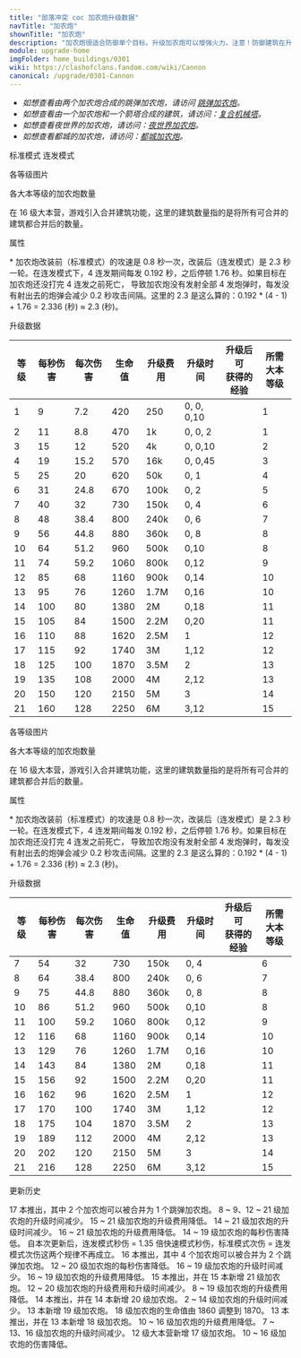 ```yaml
---
title: "部落冲突 coc 加农炮升级数据"
navTitle: "加农炮"
shownTitle: "加农炮"
description: "加农炮很适合防御单个目标。升级加农炮可以增强火力。注意！防御建筑在升级时不能开火！"
module: upgrade-home
imgFolder: home_buildings/0301
wiki: https://clashofclans.fandom.com/wiki/Cannon
canonical: /upgrade/0301-Cannon
---
```


<script setup>
const tableExtraInfoStandardMode = [
    {
        "column": 4,
        "type": "cost",
        "gpClass": "building",
        "icon": "Gold"
    },
    {
        "column": 5,
        "type": "time",
        "gpClass": "building"
    },
    {
        "column": 6,
        "type": "exp",
        "icon": "Exp"
    }
];
const tableExtraInfoGearUpMode = tableExtraInfoStandardMode;
</script>

- *如想查看由两个加农炮合成的跳弹加农炮，请访问 [跳弹加农炮](/upgrade/0313-Ricochet-Cannon)。*
- *如想查看由一个加农炮和一个箭塔合成的建筑，请访问：[复合机械塔]( /upgrade/0317-Multi-Gear-Tower)。*
- *如想查看夜世界的加农炮，请访问：[夜世界加农炮](/upgrade/1100-Cannon)。*
- *如想查看都城的加农炮，请访问：[都城加农炮](/upgrade/2201-Cannon)。*

<SwitchTabs contentClass="cp-unit-items" :stickyTabs="true" :pageTabs="true">
    <SwitchTab tabId="cp-unit-item-0" :activeTab="true">标准模式</SwitchTab>
    <SwitchTab tabId="cp-unit-item-1">连发模式</SwitchTab>
</SwitchTabs>

<!-- ↓↓↓ 标准模式 ↓↓↓ -->
<SwitchTabGroup id="cp-unit-item-0" class="cp-unit-items">
<UnitInfo :folder="$frontmatter.imgFolder" imgSrc="Cannon21.png" imgAlt="加农炮（标准模式）"
    :description="$frontmatter.description" :isSmallImg="true" />

<SmallTitle>各等级图片</SmallTitle>

<Panel>
    <UnitImgGroup title="未改装" :folder="$frontmatter.imgFolder">
        <UnitImg imgTitle="1 级" imgSrc="Cannon1.png" />
        <UnitImg imgTitle="2 级" imgSrc="Cannon2.png" />
        <UnitImg imgTitle="3 级" imgSrc="Cannon3.png" />
        <UnitImg imgTitle="4 级" imgSrc="Cannon4.png" />
        <UnitImg imgTitle="5 级" imgSrc="Cannon5.png" />
        <UnitImg imgTitle="6 级" imgSrc="Cannon6.png" />
        <UnitImg imgTitle="7 级" imgSrc="Cannon7.png" />
        <UnitImg imgTitle="8 级" imgSrc="Cannon8.png" />
        <UnitImg imgTitle="9 级" imgSrc="Cannon9.png" />
        <UnitImg imgTitle="10 级" imgSrc="Cannon10.png" />
        <UnitImg imgTitle="11 级" imgSrc="Cannon11.png" />
        <UnitImg imgTitle="12 级" imgSrc="Cannon12.png" />
        <UnitImg imgTitle="13 级" imgSrc="Cannon13.png" />
        <UnitImg imgTitle="14 级" imgSrc="Cannon14.png" />
        <UnitImg imgTitle="15 级" imgSrc="Cannon15.png" />
        <UnitImg imgTitle="16 级" imgSrc="Cannon16.png" />
        <UnitImg imgTitle="17 级" imgSrc="Cannon17.png" />
        <UnitImg imgTitle="18 级" imgSrc="Cannon18.png" />
        <UnitImg imgTitle="19 级" imgSrc="Cannon19.png" />
        <UnitImg imgTitle="20 级" imgSrc="Cannon20.png" />
        <UnitImg imgTitle="21 级" imgSrc="Cannon21.png" />
    </UnitImgGroup>
    <UnitImgGroup title="已改装，处于标准模式" :folder="$frontmatter.imgFolder">
        <UnitImg imgTitle="7 级" imgSrc="Cannon7A.png" />
        <UnitImg imgTitle="8 级" imgSrc="Cannon8A.png" />
        <UnitImg imgTitle="9 级" imgSrc="Cannon9A.png" />
        <UnitImg imgTitle="10 级" imgSrc="Cannon10A.png" />
        <UnitImg imgTitle="11 级" imgSrc="Cannon11A.png" />
        <UnitImg imgTitle="12 级" imgSrc="Cannon12A.png" />
        <UnitImg imgTitle="13 级" imgSrc="Cannon13A.png" />
        <UnitImg imgTitle="14 级" imgSrc="Cannon14A.png" />
        <UnitImg imgTitle="15 级" imgSrc="Cannon15A.png" />
        <UnitImg imgTitle="16 级" imgSrc="Cannon16A.png" />
        <UnitImg imgTitle="17 级" imgSrc="Cannon17A.png" />
        <UnitImg imgTitle="18 级" imgSrc="Cannon18A.png" />
        <UnitImg imgTitle="19 级" imgSrc="Cannon19A.png" />
        <UnitImg imgTitle="20 级" imgSrc="Cannon20A.png" />
        <UnitImg imgTitle="21 级" imgSrc="Cannon21A.png" />
    </UnitImgGroup>
</Panel>

<SmallTitle>各大本等级的加农炮数量</SmallTitle>

<BuildingNum>
    <BuildingNumRow title="大本等级" num="1, 2 - 4, 5 - 6,  7 - 9, 10, 11 - 15, 16, 17" />
    <BuildingNumRow title="建筑数量" num="1,     2,     3,      5,  6,       7,  3,  0" />
</BuildingNum>

在 16 级大本营，游戏引入合并建筑功能，这里的建筑数量指的是将所有可合并的建筑都合并后的数量。

<SmallTitle>属性</SmallTitle>

<UnitProperties>
    <UnitProperty pKey="占地面积" pValue="3×3" />
    <UnitProperty pKey="判定面积" pValue="2×2" :isJudgeSquare="true" />
    <UnitProperty pKey="伤害类型" pValue="单体伤害" />
    <UnitProperty pKey="攻击的目标" pValue="仅地面目标" />
    <UnitProperty pKey="射程" pValue="9 格" />
    <UnitProperty pKey="攻速" pValue="0.8 秒 1 发<sup>*</sup>" />
    <UnitProperty pKey="改装所需加农炮等级" pValue="7" />
    <UnitProperty pKey="改装所需夜世界双管加农炮等级" pValue="4" />
    <UnitProperty pKey="改装数量" pValue="仅限一个" />
    <UnitProperty pKey="改装时间" pValue="2" :isUpgradeTime="true" gpClass="building" />
    <UnitProperty pKey="改装费用" pValue="1.5M" :isUpgradeCost="true" resourceType="Gold" gpClass="building" />
</UnitProperties>

\* 加农炮改装前（标准模式）的攻速是 0.8 秒一次，改装后（连发模式）是 2.3 秒一轮。在连发模式下，4 连发期间每发 0.192 秒，之后停顿 1.76 秒。如果目标在加农炮还没打完 4 连发之前死亡， 导致加农炮没有发射全部 4 发炮弹时，每发没有射出去的炮弹会减少 0.2 秒攻击间隔。这里的 2.3 是这么算的：0.192 * (4 - 1) + 1.76 = 2.336 (秒) ≈ 2.3 (秒)。

<SmallTitle>升级数据</SmallTitle>

<UnitTable :tableExtraInfo="tableExtraInfoStandardMode">

| 等级 | 每秒伤害 | 每次伤害 | 生命值 | 升级费用 |   升级时间   |升级后可<br>获得的经验| 所需<br>大本等级 |
| ---- |   ---   |   ---   |   ---  |   ---   |     ---     |        ---          |       ---      |
|   1  |     9   |    7.2  |   420  |   250   |  0, 0, 0,10 |                     |        1       |
|   2  |    11   |    8.8  |   470  |    1k   |  0, 0, 2    |                     |        1       |
|   3  |    15   |   12    |   520  |    4k   |  0, 0,10    |                     |        2       |
|   4  |    19   |   15.2  |   570  |   16k   |  0, 0,45    |                     |        3       |
|   5  |    25   |   20    |   620  |   50k   |  0, 1       |                     |        4       |
|   6  |    31   |   24.8  |   670  |  100k   |  0, 2       |                     |        5       |
|   7  |    40   |   32    |   730  |  150k   |  0, 4       |                     |        6       |
|   8  |    48   |   38.4  |   800  |  240k   |  0, 6       |                     |        7       |
|   9  |    56   |   44.8  |   880  |  360k   |  0, 8       |                     |        8       |
|  10  |    64   |   51.2  |   960  |  500k   |  0,10       |                     |        8       |
|  11  |    74   |   59.2  |  1060  |  800k   |  0,12       |                     |        9       |
|  12  |    85   |   68    |  1160  |  900k   |  0,14       |                     |       10       |
|  13  |    95   |   76    |  1260  |  1.7M   |  0,16       |                     |       10       |
|  14  |   100   |   80    |  1380  |    2M   |  0,18       |                     |       11       |
|  15  |   105   |   84    |  1500  |  2.2M   |  0,20       |                     |       11       |
|  16  |   110   |   88    |  1620  |  2.5M   |  1          |                     |       12       |
|  17  |   115   |   92    |  1740  |    3M   |  1,12       |                     |       12       |
|  18  |   125   |  100    |  1870  |  3.5M   |  2          |                     |       13       |
|  19  |   135   |  108    |  2000  |    4M   |  2,12       |                     |       13       |
|  20  |   150   |  120    |  2150  |    5M   |  3          |                     |       14       |
|  21  |   160   |  128    |  2250  |    6M   |  3,12       |                     |       15       |
</UnitTable>
</SwitchTabGroup>

<!-- ↓↓↓ 连发模式 ↓↓↓ -->
<SwitchTabGroup id="cp-unit-item-1" class="cp-unit-items">
<UnitInfo :folder="$frontmatter.imgFolder" imgSrc="Cannon21B.png" imgAlt="加农炮（连发模式）"
    :description="$frontmatter.description" :isSmallImg="true" />

<SmallTitle>各等级图片</SmallTitle>

<Panel>
    <UnitImgGroup title="已改装，处于连发模式" :folder="$frontmatter.imgFolder">
        <UnitImg imgTitle="7 级" imgSrc="Cannon7B.png" />
        <UnitImg imgTitle="8 级" imgSrc="Cannon8B.png" />
        <UnitImg imgTitle="9 级" imgSrc="Cannon9B.png" />
        <UnitImg imgTitle="10 级" imgSrc="Cannon10B.png" />
        <UnitImg imgTitle="11 级" imgSrc="Cannon11B.png" />
        <UnitImg imgTitle="12 级" imgSrc="Cannon12B.png" />
        <UnitImg imgTitle="13 级" imgSrc="Cannon13B.png" />
        <UnitImg imgTitle="14 级" imgSrc="Cannon14B.png" />
        <UnitImg imgTitle="15 级" imgSrc="Cannon15B.png" />
        <UnitImg imgTitle="16 级" imgSrc="Cannon16B.png" />
        <UnitImg imgTitle="17 级" imgSrc="Cannon17B.png" />
        <UnitImg imgTitle="18 级" imgSrc="Cannon18B.png" />
        <UnitImg imgTitle="19 级" imgSrc="Cannon19B.png" />
        <UnitImg imgTitle="20 级" imgSrc="Cannon20B.png" />
        <UnitImg imgTitle="21 级" imgSrc="Cannon21B.png" />
    </UnitImgGroup>
</Panel>

<SmallTitle>各大本等级的加农炮数量</SmallTitle>

<BuildingNum>
    <BuildingNumRow title="大本等级" num="1, 2 - 4, 5 - 6,  7 - 9, 10, 11 - 15, 16, 17" />
    <BuildingNumRow title="建筑数量" num="1,     2,     3,      5,  6,       7,  3,  0" />
</BuildingNum>

在 16 级大本营，游戏引入合并建筑功能，这里的建筑数量指的是将所有可合并的建筑都合并后的数量。

<SmallTitle>属性</SmallTitle>

<UnitProperties>
    <UnitProperty pKey="占地面积" pValue="3×3" />
    <UnitProperty pKey="判定面积" pValue="2×2" :isJudgeSquare="true" />
    <UnitProperty pKey="伤害类型" pValue="单体伤害" />
    <UnitProperty pKey="攻击的目标" pValue="仅地面目标" />
    <UnitProperty pKey="射程" pValue="7 格 " />
    <UnitProperty pKey="攻速" pValue="2.3 秒 4 发<sup>*</sup>" />
    <UnitProperty pKey="改装所需加农炮等级" pValue="7" />
    <UnitProperty pKey="改装所需夜世界双管加农炮等级" pValue="4" />
    <UnitProperty pKey="改装数量" pValue="仅限一个" />
    <UnitProperty pKey="改装时间" pValue="2" :isUpgradeTime="true" gpClass="building" />
    <UnitProperty pKey="改装费用" pValue="1.5M" :isUpgradeCost="true" resourceType="Gold" gpClass="building" />
</UnitProperties>

\* 加农炮改装前（标准模式）的攻速是 0.8 秒一次，改装后（连发模式）是 2.3 秒一轮。在连发模式下，4 连发期间每发 0.192 秒，之后停顿 1.76 秒。如果目标在加农炮还没打完 4 连发之前死亡， 导致加农炮没有发射全部 4 发炮弹时，每发没有射出去的炮弹会减少 0.2 秒攻击间隔。这里的 2.3 是这么算的：0.192 * (4 - 1) + 1.76 = 2.336 (秒) ≈ 2.3 (秒)。

<SmallTitle>升级数据</SmallTitle>

<UnitTable :tableExtraInfo="tableExtraInfoGearUpMode">

| 等级 | 每秒伤害 | 每次伤害 | 生命值 | 升级费用 |  升级时间  |升级后可<br>获得的经验| 所需<br>大本等级 |
| ---- |   ---   |   ---   |   ---  |   ---   |    ---    |        ---          |       ---      |
|   7  |    54   |   32    |   730  |  150k   |   0, 4    |                     |        6       |
|   8  |    64   |   38.4  |   800  |  240k   |   0, 6    |                     |        7       |
|   9  |    75   |   44.8  |   880  |  360k   |   0, 8    |                     |        8       |
|  10  |    86   |   51.2  |   960  |  500k   |   0,10    |                     |        8       |
|  11  |   100   |   59.2  |  1060  |  800k   |   0,12    |                     |        9       |
|  12  |   116   |   68    |  1160  |  900k   |   0,14    |                     |       10       |
|  13  |   129   |   76    |  1260  |  1.7M   |   0,16    |                     |       10       |
|  14  |   143   |   84    |  1380  |    2M   |   0,18    |                     |       11       |
|  15  |   156   |   92    |  1500  |  2.2M   |   0,20    |                     |       11       |
|  16  |   162   |   96    |  1620  |  2.5M   |   1       |                     |       12       |
|  17  |   170   |  100    |  1740  |    3M   |   1,12    |                     |       12       |
|  18  |   175   |  104    |  1870  |  3.5M   |   2       |                     |       13       |
|  19  |   189   |  112    |  2000  |    4M   |   2,12    |                     |       13       |
|  20  |   202   |  120    |  2150  |    5M   |   3       |                     |       14       |
|  21  |   216   |  128    |  2250  |    6M   |   3,12    |                     |       15       |
</UnitTable>
</SwitchTabGroup>

<!-- ↓↓↓ 公共部分 ↓↓↓ -->
<SmallTitle>更新历史</SmallTitle>

<Timeline>
    <TimelineItem date="2024/11/25">
        <TimelineRow>17 本推出，其中 2 个加农炮可以被合并为 1 个跳弹加农炮。</TimelineRow>
        <TimelineRow>8 ~ 9、12 ~ 21 级加农炮的升级时间减少。</TimelineRow>
        <TimelineRow>15 ~ 21 级加农炮的升级费用降低。</TimelineRow>
    </TimelineItem>
    <TimelineItem date="2024/06/18">
        <TimelineRow>14 ~ 21 级加农炮的升级时间减少。</TimelineRow>
        <TimelineRow>16 ~ 21 级加农炮的升级费用降低。</TimelineRow>
    </TimelineItem>
    <TimelineItem date="2024/06/03">
        <TimelineRow>14 ~ 19 级加农炮的每秒伤害降低。</TimelineRow>
        <TimelineRow>自本次更新后，连发模式秒伤 = 1.35 倍快速模式秒伤，标准模式次伤 = 连发模式次伤这两个规律不再成立。</TimelineRow>
    </TimelineItem>
    <TimelineItem date="2023/12/12">
        <TimelineRow>16 本推出，其中 4 个加农炮可以被合并为 2 个跳弹加农炮。</TimelineRow>
    </TimelineItem>
    <TimelineItem date="2023/09/28">
        <TimelineRow>12 ~ 20 级加农炮的每秒伤害降低。</TimelineRow>
    </TimelineItem>
    <TimelineItem date="2023/06/12">
        <TimelineRow>16 ~ 19 级加农炮的升级时间减少。</TimelineRow>
        <TimelineRow>16 ~ 19 级加农炮的升级费用降低。</TimelineRow>
    </TimelineItem>
    <TimelineItem date="2022/10/10">
        <TimelineRow>15 本推出，并在 15 本新增 21 级加农炮。</TimelineRow>
        <TimelineRow>12 ~ 20 级加农炮的升级费用和升级时间减少。</TimelineRow>
    </TimelineItem>
    <TimelineItem date="2021/12/09">
        <TimelineRow>8 ~ 19 级加农炮的升级费用降低。</TimelineRow>
    </TimelineItem>
    <TimelineItem date="2021/04/12">
        <TimelineRow>14 本推出，并在 14 本新增 20 级加农炮。</TimelineRow>
        <TimelineRow>2 ~ 14 级加农炮的升级时间减少。</TimelineRow>
    </TimelineItem>
    <TimelineItem date="2020/06/22">
        <TimelineRow>13 本新增 19 级加农炮。</TimelineRow>
    </TimelineItem>
    <TimelineItem date="2020/03/30">
        <TimelineRow>18 级加农炮的生命值由 1860 调整到 1870。</TimelineRow>
    </TimelineItem>
    <TimelineItem date="2019/12/09">
        <TimelineRow>13 本推出，并在 13 本新增 18 级加农炮。</TimelineRow>
    </TimelineItem>
    <TimelineItem date="2019/04/02">
        <TimelineRow>10 ~ 16 级加农炮的升级费用降低。</TimelineRow>
        <TimelineRow>7 ~ 13、16 级加农炮的升级时间减少。</TimelineRow>
        <TimelineRow>12 级大本营新增 17 级加农炮。</TimelineRow>
    </TimelineItem>
    <TimelineItem date="2019/02/22">
        <TimelineRow>10 ~ 16 级加农炮的伤害降低。</TimelineRow>
    </TimelineItem>
    <TimelineItem :historyBottom="true" />
</Timeline>